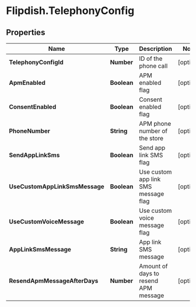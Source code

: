 # Flipdish.TelephonyConfig

## Properties

Name | Type | Description | Notes
------------ | ------------- | ------------- | -------------
**TelephonyConfigId** | **Number** | ID of the phone call | [optional] 
**ApmEnabled** | **Boolean** | APM enabled flag | [optional] 
**ConsentEnabled** | **Boolean** | Consent enabled flag | [optional] 
**PhoneNumber** | **String** | APM phone number of the store | [optional] 
**SendAppLinkSms** | **Boolean** | Send app link SMS flag | [optional] 
**UseCustomAppLinkSmsMessage** | **Boolean** | Use custom app link SMS message flag | [optional] 
**UseCustomVoiceMessage** | **Boolean** | Use custom voice message flag | [optional] 
**AppLinkSmsMessage** | **String** | App link SMS message | [optional] 
**ResendApmMessageAfterDays** | **Number** | Amount of days to resend APM message | [optional] 


